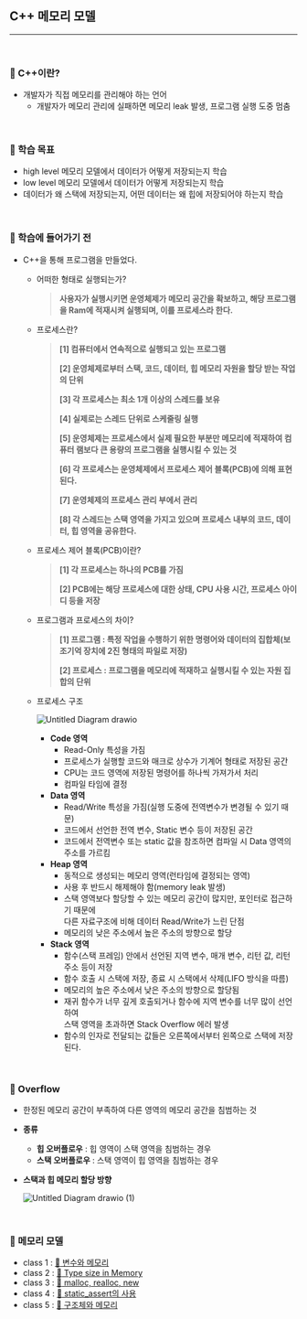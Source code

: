 ## C++ 메모리 모델

***

<br>

### :pushpin: C++이란?

- 개발자가 직접 메모리를 관리해야 하는 언어
  - 개발자가 메모리 관리에 실패하면 메모리 leak 발생, 프로그램 실행 도중 멈춤

<br>

### :pushpin: 학습 목표

- high level 메모리 모델에서 데이터가 어떻게 저장되는지 학습
- low level 메모리 모델에서 데이터가 어떻게 저장되는지 학습
- 데이터가 왜 스택에 저장되는지, 어떤 데이터는 왜 힙에 저장되어야 하는지 학습

<br>

### :pushpin: 학습에 들어가기 전

- C++을 통해 프로그램을 만들었다.

  - 어떠한 형태로 실행되는가?

    > **사용자가 실행시키면 운영체제가 메모리 공간을 확보하고, 해당 프로그램을 Ram에 적재시켜 실행되며, 이를 프로세스라 한다.**

  - 프로세스란?

    > **[1] 컴퓨터에서 연속적으로 실행되고 있는 프로그램**
    >
    > **[2] 운영체제로부터 스택, 코드, 데이터, 힙 메모리 자원을 할당 받는 작업의 단위**
    >
    > **[3] 각 프로세스는 최소 1개 이상의 스레드를 보유**
    >
    > **[4] 실제로는 스레드 단위로 스케줄링 실행**
    >
    > **[5] 운영체제는 프로세스에서 실제 필요한 부분만 메모리에 적재하여 컴퓨터 램보다 큰 용량의 프로그램을 실행시킬 수 있는 것**
    >
    > **[6] 각 프로세스는 운영체제에서 프로세스 제어 블록(PCB)에 의해 표현된다.**
    >
    > **[7] 운영체제의 프로세스 관리 부에서 관리**
    >
    > **[8] 각 스레드는 스택 영역을 가지고 있으며 프로세스 내부의 코드, 데이터, 힙 영역을 공유한다.**

  - 프로세스 제어 블록(PCB)이란?

    > **[1] 각 프로세스는 하나의 PCB를 가짐**
    >
    > **[2] PCB에는 해당 프로세스에 대한 상태, CPU 사용 시간, 프로세스 아이디 등을 저장**

  - 프로그램과 프로세스의 차이?

    > **[1] 프로그램 : 특정 작업을 수행하기 위한 명령어와 데이터의 집합체(보조기억 장치에 2진 형태의 파일로 저장)**
    >
    > **[2] 프로세스 : 프로그램을 메모리에 적재하고 실행시킬 수 있는 자원 집합의 단위**

  - 프로세스 구조

    ![Untitled Diagram drawio](https://user-images.githubusercontent.com/55940552/147816400-56041885-3efd-47e1-b772-14b39a92e3ec.png) 

    - **Code 영역**
      - Read-Only 특성을 가짐
      - 프로세스가 실행할 코드와 매크로 상수가 기계어 형태로 저장된 공간
      - CPU는 코드 영역에 저장된 명령어를 하나씩 가져가서 처리
      - 컴파일 타임에 결정
    - **Data 영역**
      - Read/Write 특성을 가짐(실행 도중에 전역변수가 변경될 수 있기 때문)
      - 코드에서 선언한 전역 변수, Static 변수 등이 저장된 공간
      - 코드에서 전역변수 또는 static 값을 참조하면 컴파일 시 Data 영역의 주소를 가르킴
    - **Heap 영역**
      - 동적으로 생성되는 메모리 영역(런타임에 결정되는 영역)
      - 사용 후 반드시 해제해야 함(memory leak 발생)
      - 스택 영역보다 할당할 수 있는 메모리 공간이 많지만, 포인터로 접근하기 때문에<br> 다른 자료구조에 비해 데이터 Read/Write가 느린 단점
      - 메모리의 낮은 주소에서 높은 주소의 방향으로 할당
    - **Stack 영역**
      - 함수(스택 프레임) 안에서 선언된 지역 변수, 매개 변수, 리턴 값, 리턴 주소 등이 저장
      - 함수 호출 시 스택에 저장, 종료 시 스택에서 삭제(LIFO 방식을 따름)
      - 메모리의 높은 주소에서 낮은 주소의 방향으로 할당됨
      - 재귀 함수가 너무 깊게 호출되거나 함수에 지역 변수를 너무 많이 선언하여<br> 스택 영역을 초과하면 Stack Overflow 에러 발생
      - 함수의 인자로 전달되는 값들은 오른쪽에서부터 왼쪽으로 스택에 저장된다.

<br>

### :pushpin: Overflow

- 한정된 메모리 공간이 부족하여 다른 영역의 메모리 공간을 침범하는 것

- **종류**

  - **힙 오버플로우** : 힙 영역이 스택 영역을 침범하는 경우
  - **스택 오버플로우** : 스택 영역이 힙 영역을 침범하는 경우

- **스택과 힙 메모리 할당 방향**

  ![Untitled Diagram drawio (1)](https://user-images.githubusercontent.com/55940552/147821901-c1d3af55-0e1f-4123-9b88-6e9ca4611994.png) 

<br>

### :pushpin: 메모리 모델

- class 1 : [:page_facing_up: 변수와 메모리](https://github.com/Lee-HyeongSeok/Tech-For-Developer/blob/master/Tech/C%2B%2B%20Memory%20Model%20Class/C%2B%2B%20Memory%20Model%20%EB%B3%80%EC%88%98%EC%99%80%20%EB%A9%94%EB%AA%A8%EB%A6%AC.md) 
- class 2 : [:page_facing_up: Type size in Memory](https://github.com/Lee-HyeongSeok/Tech-For-Developer/blob/master/Tech/C%2B%2B%20Memory%20Model%20Class/C%2B%2B%20Memory%20Model%20-%20Type%20size%20in%20Memory.md)
- class 3 : [:page_facing_up: malloc, realloc, new](https://github.com/Lee-HyeongSeok/Tech-For-Developer/blob/master/Tech/C%2B%2B%20Memory%20Model%20Class/C%2B%2B%20Memory%20Model%20%20malloc%2C%20realloc%2C%20new.md)
- class 4 :  [:page_facing_up: static_assert의 사용](https://github.com/Lee-HyeongSeok/Tech-For-Developer/blob/master/Tech/C%2B%2B%20Memory%20Model%20Class/C%2B%2B%20Memory%20Model%20static_assert%EC%9D%98%20%EC%82%AC%EC%9A%A9.md)
- class 5 : [:page_facing_up: 구조체와 메모리](https://github.com/Lee-HyeongSeok/Tech-For-Developer/blob/master/Tech/C%2B%2B%20Memory%20Model%20Class/C%2B%2B%20Memory%20Model%20%EA%B5%AC%EC%A1%B0%EC%B2%B4%EC%99%80%20%EB%A9%94%EB%AA%A8%EB%A6%AC.md)

